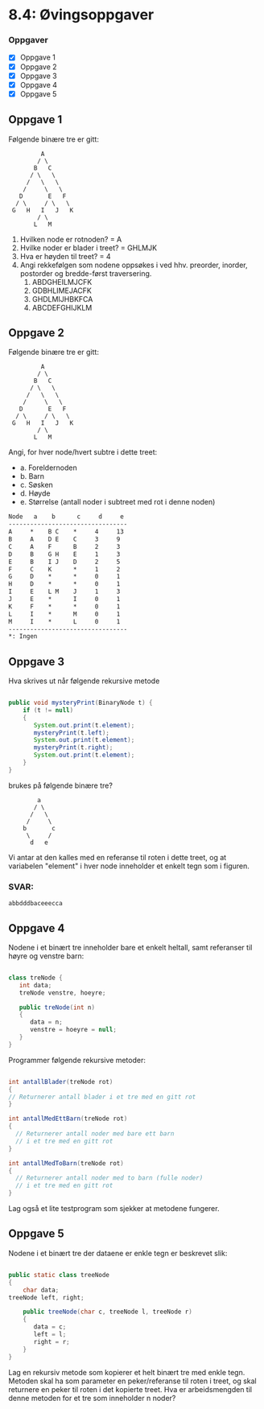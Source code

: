 # 8.4: Øvingsoppgaver

### Oppgaver
- [x] Oppgave 1
- [x] Oppgave 2
- [x] Oppgave 3
- [x] Oppgave 4
- [x] Oppgave 5

## Oppgave 1
Følgende binære tre er gitt:

             A
            / \
           B   C
          / \   \
         /   \   \
        /     \   \
       D       E   F
      / \     / \   \
     G   H   I   J   K
            / \
           L   M
1. Hvilken node er rotnoden?  = A
2. Hvilke noder er blader i treet? = GHLMJK 
3. Hva er høyden til treet? = 4
4. Angi rekkefølgen som nodene oppsøkes i ved hhv. preorder, inorder, postorder og bredde-først traversering.
   1. ABDGHEILMJCFK
   2. GDBHLIMEJACFK
   3. GHDLMIJHBKFCA
   4. ABCDEFGHIJKLM

## Oppgave 2
Følgende binære tre er gitt:

             A
            / \
           B   C
          / \   \
         /   \   \
        /     \   \
       D       E   F
      / \     / \   \
     G   H   I   J   K
            / \
           L   M

Angi, for hver node/hvert subtre i dette treet:

- a. Foreldernoden 
- b. Barn 
- c. Søsken 
- d. Høyde 
- e. Størrelse (antall noder i subtreet med rot i denne noden)

```markdown
Node   a    b      c     d     e
---------------------------------
A     *    B C    *     4     13
B     A    D E    C     3     9
C     A    F      B     2     3
D     B    G H    E     1     3
E     B    I J    D     2     5
F     C    K      *     1     2
G     D    *      *     0     1
H     D    *      *     0     1
I     E    L M    J     1     3
J     E    *      I     0     1
K     F    *      *     0     1
L     I    *      M     0     1
M     I    *      L     0     1
---------------------------------
*: Ingen
``` 

## Oppgave 3
Hva skrives ut når følgende rekursive metode

```java

public void mysteryPrint(BinaryNode t) {
    if (t != null)
    {
       System.out.print(t.element);
       mysteryPrint(t.left);
       System.out.print(t.element);
       mysteryPrint(t.right);
       System.out.print(t.element);
    }
}

```

brukes på følgende binære tre?

            a
           / \
          /   \
         /     \
        b       c
         \     /
          d   e

Vi antar at den kalles med en referanse til roten i dette treet, og at variabelen "element" i hver node inneholder et enkelt tegn som i figuren.

### SVAR:

    abbdddbaceeecca

## Oppgave 4
Nodene i et binært tre inneholder bare et enkelt heltall, samt referanser til høyre og venstre barn:

```java

class treNode {
   int data;
   treNode venstre, hoeyre;

   public treNode(int n)
   {
      data = n;
      venstre = hoeyre = null;
   }
}

```

Programmer følgende rekursive metoder:

```java

int antallBlader(treNode rot)
{
// Returnerer antall blader i et tre med en gitt rot
}

int antallMedEttBarn(treNode rot)
{
  // Returnerer antall noder med bare ett barn
  // i et tre med en gitt rot
}

int antallMedToBarn(treNode rot)
{
  // Returnerer antall noder med to barn (fulle noder)
  // i et tre med en gitt rot
}

```

Lag også et lite testprogram som sjekker at metodene fungerer.

## Oppgave 5
Nodene i et binært tre der dataene er enkle tegn er beskrevet slik:

```java

public static class treeNode
{
    char data;
treeNode left, right;

    public treeNode(char c, treeNode l, treeNode r)
    {
       data = c;
       left = l;
       right = r;
    }	
}

```
Lag en rekursiv metode som kopierer et helt binært tre med enkle tegn. Metoden skal ha som parameter en peker/referanse til roten i treet, og skal returnere en peker til roten i det kopierte treet. Hva er arbeidsmengden til denne metoden for et tre som inneholder n noder?
